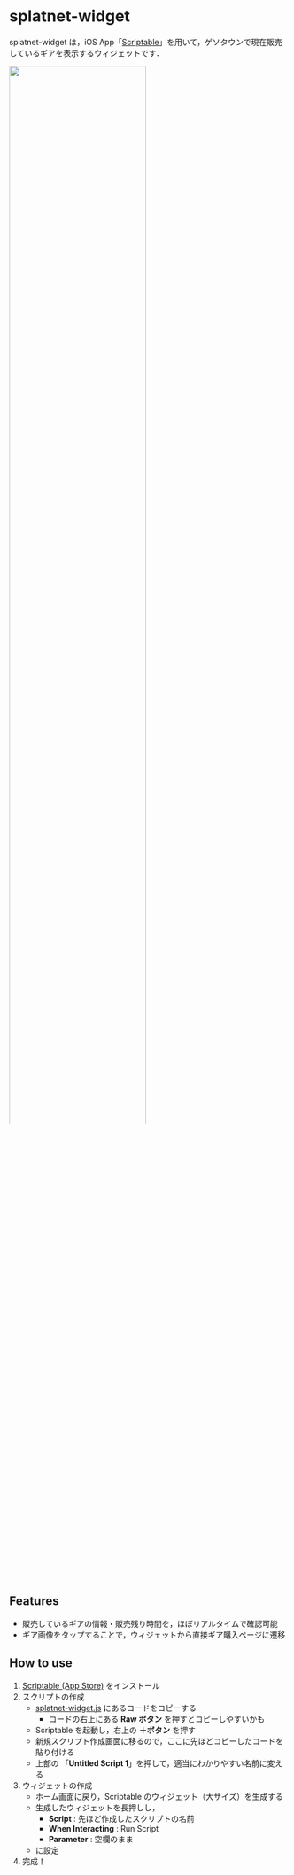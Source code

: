 # splatnet-widget
splatnet-widget は，iOS App「[Scriptable](https://scriptable.app/)」を用いて，ゲソタウンで現在販売しているギアを表示するウィジェットです．

<img src="https://user-images.githubusercontent.com/59227194/195637289-d97b817c-63ed-4c3e-b562-e7ca161e7947.jpeg" width="70%">

## Features
- 販売しているギアの情報・販売残り時間を，ほぼリアルタイムで確認可能
- ギア画像をタップすることで，ウィジェットから直接ギア購入ページに遷移

## How to use
1. [Scriptable (App Store)](https://apps.apple.com/us/app/scriptable/id1405459188) をインストール
1. スクリプトの作成
	- [splatnet-widget.js](https://github.com/idat50me/splatnet-widget/blob/main/splatnet-widget.js) にあるコードをコピーする
		- コードの右上にある **Raw ボタン** を押すとコピーしやすいかも
	- Scriptable を起動し，右上の **＋ボタン** を押す
	- 新規スクリプト作成画面に移るので，ここに先ほどコピーしたコードを貼り付ける
	- 上部の 「**Untitled Script 1**」を押して，適当にわかりやすい名前に変える
1. ウィジェットの作成
	- ホーム画面に戻り，Scriptable のウィジェット（大サイズ）を生成する
	- 生成したウィジェットを長押しし，
		- **Script** : 先ほど作成したスクリプトの名前
		- **When Interacting** : Run Script
		- **Parameter** : 空欄のまま
	- に設定
1. 完成！
